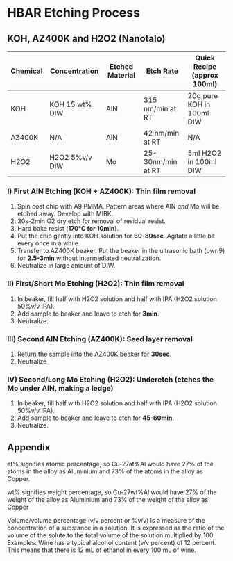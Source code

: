 # HBAR Etching Process
## KOH, AZ400K and H2O2 (Nanotalo)
|Chemical|Concentration|Etched Material|Etch Rate|Quick Recipe (approx 100ml)|
|--------|-------------|---------------|---------|-------------------|
|KOH|KOH 15 wt% DIW|AlN|315 nm/min at RT|20g pure KOH in 100ml DIW|
|AZ400K|N/A|AlN|42 nm/min at RT|N/A|
|H2O2|H2O2 5%v/v DIW|Mo|25-30nm/min at RT|5ml H2O2 in 100ml DIW|

### I) First AlN Etching (KOH + AZ400K): Thin film removal
1. Spin coat chip with A9 PMMA. Pattern areas where AlN *and* Mo will be etched away. Develop with MIBK.
2. 30s-2min O2 dry etch for removal of residual resist.
3. Hard bake resist (**170°C for 10min**).
4. Put the chip gently into KOH solution for **60-80sec**. Agitate a little bit every once in a while.
5. Transfer to AZ400K beaker. Put the beaker in the ultrasonic bath (pwr 9) for **2.5-3min** without intermediated neutralization.
6. Neutralize in large amount of DIW.

### II) First/Short Mo Etching (H2O2): Thin film removal
1. In beaker, fill half with H2O2 solution and half with IPA (H2O2 solution 50%v/v IPA).
2. Add sample to beaker and leave to etch for **3min**.
3. Neutralize.

### III) Second AlN Etching (AZ400K): Seed layer removal
1. Return the sample into the AZ400K beaker for **30sec**.
2. Neutralize

### IV) Second/Long Mo Etching (H2O2): Underetch (etches the Mo under AlN, making a ledge)
1. In beaker, fill half with H2O2 solution and half with IPA (H2O2 solution 50%v/v IPA).
2. Add sample to beaker and leave to etch for **45-60min**.
3. Neutralize.


## Appendix

at% signifies atomic percentage, so Cu-27at%Al would have 27% of the atoms in the alloy as Aluminium and 73% of the atoms in the alloy as Copper.

wt% signifies weight percentage, so Cu-27wt%Al would have 27% of the weight of the alloy as Aluminium and 73% of the weight of the alloy as Copper

Volume/volume percentage (v/v percent or %v/v) is a measure of the concentration of a substance in a solution. It is expressed as the ratio of the volume of the solute to the total volume of the solution multiplied by 100.
Examples: Wine has a typical alcohol content (v/v percent) of 12 percent. This means that there is 12 mL of ethanol in every 100 mL of wine. 
